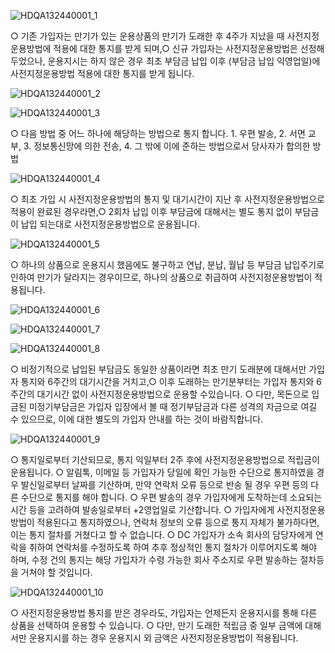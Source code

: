 
![HDQA132440001_1](HDQA132440001_1.jpg)

○ 기존 가입자는 만기가 있는 운용상품의 만기가 도래한 후 4주가 지났을 때 사전지정운용방법에 적용에 대한 통지를 받게 되며,○ 신규 가입자는 사전지정운용방법은 선정해 두었으나, 운용지시는 하지 않은 경우 최초 부담금 납입 이후 (부담금 납입 익영업일)에 사전지정운용방법 적용에 대한 통지를 받게 됩니다.

![HDQA132440001_2](HDQA132440001_2.jpg)


![HDQA132440001_3](HDQA132440001_3.jpg)

○ 다음 방법 중 어느 하나에 해당하는 방법으로 통지 합니다. 1. 우편 발송, 2. 서면 교부, 3. 정보통신망에 의한 전송, 4. 그 밖에 이에 준하는 방법으로서 당사자가 합의한 방법

![HDQA132440001_4](HDQA132440001_4.jpg)

○ 최초 가입 시 사전지정운용방법의 통지 및 대기시간이 지난 후 사전지정운용방법으로 적용이 완료된 경우라면,○ 2회차 납입 이후 부담금에 대해서는 별도 통지 없이 부담금이 납입 되는대로 사전지정운용방법으로 운용됩니다.

![HDQA132440001_5](HDQA132440001_5.jpg)

○ 하나의 상품으로 운용지시 했음에도 불구하고 연납, 분납, 월납 등 부담금 납입주기로 인하여 만기가 달라지는 경우이므로, 하나의 상품으로 취급하여 사전지정운용방법이 적용됩니다.

![HDQA132440001_6](HDQA132440001_6.jpg)


![HDQA132440001_7](HDQA132440001_7.jpg)


![HDQA132440001_8](HDQA132440001_8.jpg)

○ 비정기적으로 납입된 부담금도 동일한 상품이라면 최초 만기 도래분에 대해서만 가입자 통지와 6주간의 대기시간을 거치고,○ 이후 도래하는 만기분부터는 가입자 통지와 6주간의 대기시간 없이 사전지정운용방법으로 운용할 수있습니다.
○ 다만, 목돈으로 입금된 미정기부담금은 가입자 입장에서 볼 때 정기부담금과 다른 성격의 자금으로 여길 수 있으므로, 이에 대한 별도의 가입자 안내를 하는 것이 바람직합니다.

![HDQA132440001_9](HDQA132440001_9.jpg)

○ 통지일로부터 기산되므로, 통지 익일부터 2주 후에 사전지정운용방법으로 적립금이 운용됩니다.
○ 알림톡, 이메일 등 가입자가 당일에 확인 가능한 수단으로 통지하였을 경우 발신일로부터 날짜를 기산하며, 만약 연락처 오류 등으로 반송 될 경우 우편 등의 다른 수단으로 통지를 해야 합니다.
○ 우편 발송의 경우 가입자에게 도착하는데 소요되는 시간 등을 고려하여 발송일로부터 +2영업일로 기산합니다.
○ 가입자에게 사전지정운용방법이 적용된다고 통지하였으나, 연락처 정보의 오류 등으로 통지 자체가 불가하다면, 이는 통지 절차를 거쳤다고 할 수 없습니다.
○ DC 가입자가 소속 회사의 담당자에게 연락을 취하여 연락처를 수정하도록 하여 추후 정상적인 통지 절차가 이루어지도록 해야 하며, 수정 건의 통지는 해당 가입자가 수령 가능한 회사 주소지로 우편 발송하는 절차등을 거쳐야 할 것입니다.

![HDQA132440001_10](HDQA132440001_10.jpg)

○ 사전지정운용방법 통지를 받은 경우라도, 가입자는 언제든지 운용지시를 통해 다른 상품을 선택하여 운용할 수 있습니다.
○ 다만, 만기 도래한 적립금 중 일부 금액에 대해서만 운용지시를 하는 경우 운용지시 외 금액은 사전지정운용방법이 적용됩니다.
